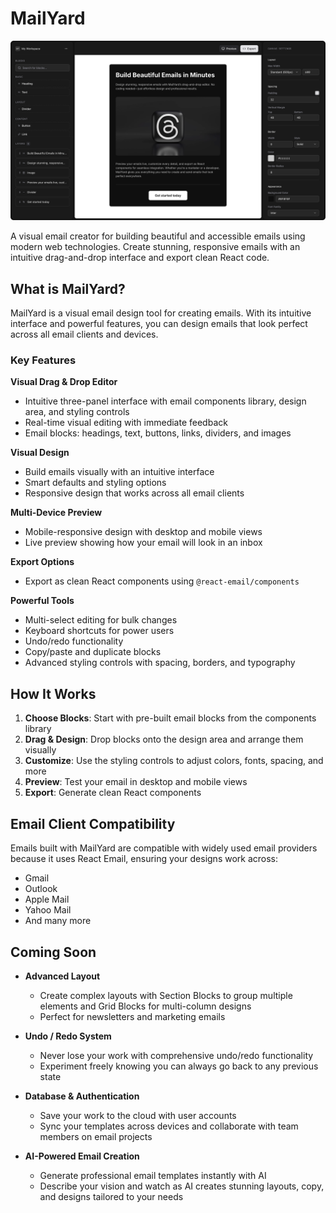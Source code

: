 # MailYard

![MailYard Hero](/public/readme-hero.png)

A visual email creator for building beautiful and accessible emails using modern web technologies. Create stunning, responsive emails with an intuitive drag-and-drop interface and export clean React code.

## What is MailYard?

MailYard is a visual email design tool for creating emails. With its intuitive interface and powerful features, you can design emails that look perfect across all email clients and devices.

### Key Features

**Visual Drag & Drop Editor**

- Intuitive three-panel interface with email components library, design area, and styling controls
- Real-time visual editing with immediate feedback
- Email blocks: headings, text, buttons, links, dividers, and images

**Visual Design**

- Build emails visually with an intuitive interface
- Smart defaults and styling options
- Responsive design that works across all email clients

**Multi-Device Preview**

- Mobile-responsive design with desktop and mobile views
- Live preview showing how your email will look in an inbox

**Export Options**

- Export as clean React components using `@react-email/components`

**Powerful Tools**

- Multi-select editing for bulk changes
- Keyboard shortcuts for power users
- Undo/redo functionality
- Copy/paste and duplicate blocks
- Advanced styling controls with spacing, borders, and typography

## How It Works

1. **Choose Blocks**: Start with pre-built email blocks from the components library
2. **Drag & Design**: Drop blocks onto the design area and arrange them visually
3. **Customize**: Use the styling controls to adjust colors, fonts, spacing, and more
4. **Preview**: Test your email in desktop and mobile views
5. **Export**: Generate clean React components

## Email Client Compatibility

Emails built with MailYard are compatible with widely used email providers because it uses React Email, ensuring your designs work across:

- Gmail
- Outlook
- Apple Mail
- Yahoo Mail
- And many more

## Coming Soon

- **Advanced Layout**
  - Create complex layouts with Section Blocks to group multiple elements and Grid Blocks for multi-column designs
  - Perfect for newsletters and marketing emails

- **Undo / Redo System**
  - Never lose your work with comprehensive undo/redo functionality
  - Experiment freely knowing you can always go back to any previous state

- **Database & Authentication**
  - Save your work to the cloud with user accounts
  - Sync your templates across devices and collaborate with team members on email projects

- **AI-Powered Email Creation**
  - Generate professional email templates instantly with AI
  - Describe your vision and watch as AI creates stunning layouts, copy, and designs tailored to your needs
